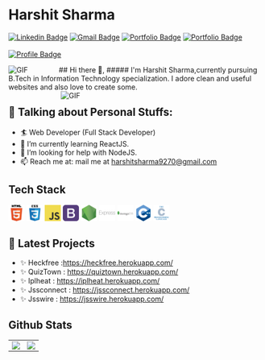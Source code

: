 # Harshit Sharma
[![Linkedin Badge](https://img.shields.io/badge/linkedin-%231E77B5.svg?&style=for-the-badge&logo=linkedin&logoColor=white)](https://www.linkedin.com/in/me-harshit/)
[![Gmail Badge](https://img.shields.io/badge/gmail-%6e6e6e.svg?&style=for-the-badge&logo=gmail&logoColor=white)](mailto:harshitsharma9270@gmail.com)
[![Portfolio Badge](https://img.shields.io/badge/Portfolio-30302f?style=for-the-badge&logo=globe&logoColor=white)](https://www.meharshit.xyz/)
[![Portfolio Badge](https://img.shields.io/badge/twitter-%2300acee.svg?&style=for-the-badge&logo=twitter&logoColor=white)](https://www.twitter.com/meHarshitSh)
<br/>
<br/>
[![Profile Badge](https://komarev.com/ghpvc/?&style=for-the-badge&username=me-harshit)](https://www.meharshit.xyz/)

<img align="left" alt="GIF" src="https://bit.ly/2LV8zxN" width="100px" />
## Hi there 👋,           
##### I'm Harshit Sharma,currently pursuing B.Tech in Information Technology specialization. I adore clean and useful websites and also love to create some. 
<img align="right" alt="GIF" src="https://bit.ly/3h4i1uc" width="400px" />

## 🧐 Talking about Personal Stuffs:
- 🏄‍ Web Developer (Full Stack Developer)
- 🌱 I’m currently learning ReactJS.
- 🤔 I’m looking for help with NodeJS.
- 📫 Reach me at: mail me at [harshitsharma9270@gmail.com](mailto:harshitsharma9270@gmail.com)


## Tech Stack 
<p align="left">
  
<img height="32" width="32" src="https://raw.githubusercontent.com/github/explore/80688e429a7d4ef2fca1e82350fe8e3517d3494d/topics/html/html.png" />
<img height="32" width="32" src="https://raw.githubusercontent.com/github/explore/80688e429a7d4ef2fca1e82350fe8e3517d3494d/topics/css/css.png" />
<img height="32" width="32" src="https://raw.githubusercontent.com/github/explore/80688e429a7d4ef2fca1e82350fe8e3517d3494d/topics/javascript/javascript.png" />
<img height="32" width="32" src="https://raw.githubusercontent.com/github/explore/80688e429a7d4ef2fca1e82350fe8e3517d3494d/topics/bootstrap/bootstrap.png" />
<img height="32" width="32" src="https://raw.githubusercontent.com/github/explore/80688e429a7d4ef2fca1e82350fe8e3517d3494d/topics/nodejs/nodejs.png" />
<img height="32" width="32" src="https://raw.githubusercontent.com/github/explore/80688e429a7d4ef2fca1e82350fe8e3517d3494d/topics/express/express.png" />
<img height="32" width="32" src="https://raw.githubusercontent.com/github/explore/80688e429a7d4ef2fca1e82350fe8e3517d3494d/topics/mongodb/mongodb.png" />
<img height="32" width="32" src="https://raw.githubusercontent.com/github/explore/80688e429a7d4ef2fca1e82350fe8e3517d3494d/topics/cpp/cpp.png" />
<img height="32" width="32" src="https://raw.githubusercontent.com/github/explore/80688e429a7d4ef2fca1e82350fe8e3517d3494d/topics/c/c.png" />

</p>

## 🙂 Latest Projects
- ✨ Heckfree :https://heckfree.herokuapp.com/
- ✨ QuizTown : https://quiztown.herokuapp.com/
- ✨ Iplheat : https://iplheat.herokuapp.com/
- ✨ Jssconnect : https://jssconnect.herokuapp.com/
- ✨ Jsswire : https://jsswire.herokuapp.com/

## Github Stats  
<table><tr><td valign="top" width="50%">

<img src="https://github-readme-stats.vercel.app/api?username=me-harshit&show_icons=true&count_private=true&hide_border=true" align="left" style="width: 100%" />

</td><td valign="top" width="50%">

<img src="https://github-readme-stats.vercel.app/api/top-langs/?username=me-harshit&hide_border=true&layout=compact" align="left" style="width: 100%" />

</td></tr></table>  

<br/>  
